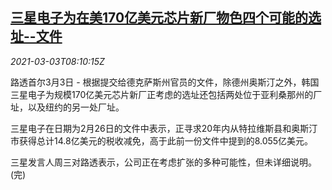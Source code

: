 <!--1614759797000-->
[三星电子为在美170亿美元芯片新厂物色四个可能的选址--文件](https://cn.reuters.com/article/samsung-us-chip-plant-0303-idCNKCS2AV0PC)
------

<div><i>2021-03-03T08:10:15Z</i></div><p>路透首尔3月3日 - 根据提交给德克萨斯州官员的文件，除德州奥斯汀之外，韩国三星电子为规模170亿美元芯片新厂正考虑的选址还包括两处位于亚利桑那州的厂址，以及纽约的另一处厂址。</p><p>三星电子在日期为2月26日的文件中表示，正寻求20年内从特拉维斯县和奥斯汀市获得总计14.8亿美元的税收减免，高于此前一份文件中提到的8.055亿美元。</p><p>三星发言人周三对路透表示，公司正在考虑扩张的多种可能性，但未详细说明。(完)</p>
